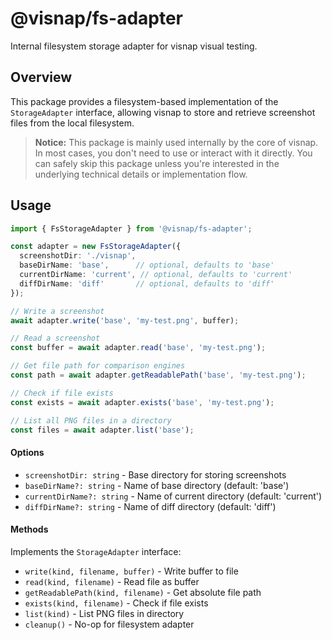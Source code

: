 # @visnap/fs-adapter

Internal filesystem storage adapter for visnap visual testing.

## Overview

This package provides a filesystem-based implementation of the `StorageAdapter` interface, allowing visnap to store and retrieve screenshot files from the local filesystem.

> **Notice:** This package is mainly used internally by the core of visnap. In most cases, you don't need to use or interact with it directly. You can safely skip this package unless you're interested in the underlying technical details or implementation flow.

## Usage

```typescript
import { FsStorageAdapter } from '@visnap/fs-adapter';

const adapter = new FsStorageAdapter({
  screenshotDir: './visnap',
  baseDirName: 'base',      // optional, defaults to 'base'
  currentDirName: 'current', // optional, defaults to 'current'
  diffDirName: 'diff'       // optional, defaults to 'diff'
});

// Write a screenshot
await adapter.write('base', 'my-test.png', buffer);

// Read a screenshot
const buffer = await adapter.read('base', 'my-test.png');

// Get file path for comparison engines
const path = await adapter.getReadablePath('base', 'my-test.png');

// Check if file exists
const exists = await adapter.exists('base', 'my-test.png');

// List all PNG files in a directory
const files = await adapter.list('base');
```

#### Options

- `screenshotDir: string` - Base directory for storing screenshots
- `baseDirName?: string` - Name of base directory (default: 'base')
- `currentDirName?: string` - Name of current directory (default: 'current')
- `diffDirName?: string` - Name of diff directory (default: 'diff')

#### Methods

Implements the `StorageAdapter` interface:

- `write(kind, filename, buffer)` - Write buffer to file
- `read(kind, filename)` - Read file as buffer
- `getReadablePath(kind, filename)` - Get absolute file path
- `exists(kind, filename)` - Check if file exists
- `list(kind)` - List PNG files in directory
- `cleanup()` - No-op for filesystem adapter
